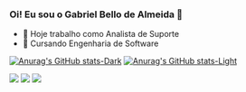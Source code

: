 ### Oi! Eu sou o Gabriel Bello de Almeida 👋

- 🔭 Hoje trabalho como Analista de Suporte
- 🌱 Cursando Engenharia de Software

[![Anurag's GitHub stats-Dark](https://github-readme-stats.vercel.app/api?username=gabrielbelloo&show_icons=true&theme=dark#gh-dark-mode-only)](https://github.com/anuraghazra/github-readme-stats#gh-dark-mode-only)
[![Anurag's GitHub stats-Light](https://github-readme-stats.vercel.app/api?username=gabrielbelloo&show_icons=true&theme=default#gh-light-mode-only)](https://github.com/anuraghazra/github-readme-stats#gh-light-mode-only)<a href="https://github.com/anuraghazra/convoychat">
</a>

<div> 
  <a href="https://instagram.com/gabrielbelloo" target="_blank"><img src="https://img.shields.io/badge/-Instagram-%23E4405F?style=for-the-badge&logo=instagram&logoColor=white" target="_blank"></a>
  <a href = "mailto:gabriel.bello.almeida@hotmail.com"><img src="https://img.shields.io/badge/-Gmail-%23333?style=for-the-badge&logo=gmail&logoColor=white" target="_blank"></a>
  <a href="https://www.linkedin.com/in/gabriel-bello-de-almeida" target="_blank"><img src="https://img.shields.io/badge/-LinkedIn-%230077B5?style=for-the-badge&logo=linkedin&logoColor=white" target="_blank"></a> 
  
